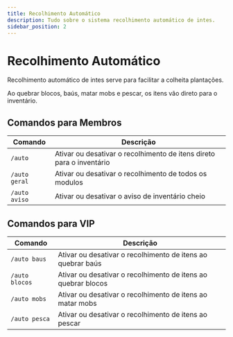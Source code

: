 ```yaml
---
title: Recolhimento Automático
description: Tudo sobre o sistema recolhimento automático de intes.
sidebar_position: 2
---
```


# Recolhimento Automático

Recolhimento automático de intes serve para facilitar a colheita plantações.

Ao quebrar blocos, baús, matar mobs e pescar, os itens vão direto para o inventário.

## Comandos para Membros
| Comando | Descrição |
| ----- | ------- |
| `/auto` | Ativar ou desativar o recolhimento de itens direto para o inventário |
| `/auto geral` | Ativar ou desativar o recolhimento de todos os modulos |
| `/auto aviso` | Ativar ou desativar o aviso de inventário cheio |

## Comandos para VIP
| Comando | Descrição |
| ----- | ------- |
| `/auto baus` | Ativar ou desativar o recolhimento de itens ao quebrar baús |
| `/auto blocos` | Ativar ou desativar o recolhimento de itens ao quebrar blocos |
| `/auto mobs` | Ativar ou desativar o recolhimento de itens ao matar mobs  |
| `/auto pesca` | Ativar ou desativar o recolhimento de itens ao pescar |

